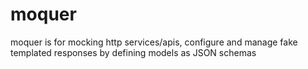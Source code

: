 # moquer
moquer is for mocking http services/apis, configure and manage fake templated responses by defining models as JSON schemas
